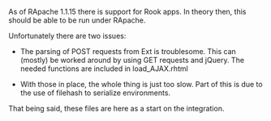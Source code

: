 As of RApache 1.1.15 there is support for Rook apps. In theory then, this should be able to be run under RApache.

Unfortunately there are two issues:

* The parsing of POST requests from Ext is troublesome. This can
  (mostly) be worked around by using GET requests and jQuery. The
  needed functions are included in load_AJAX.rhtml

* With those in place, the whole thing is just too slow. Part of this
  is due to the use of filehash to serialize environments.

That being said, these files are here as a start on the integration.
